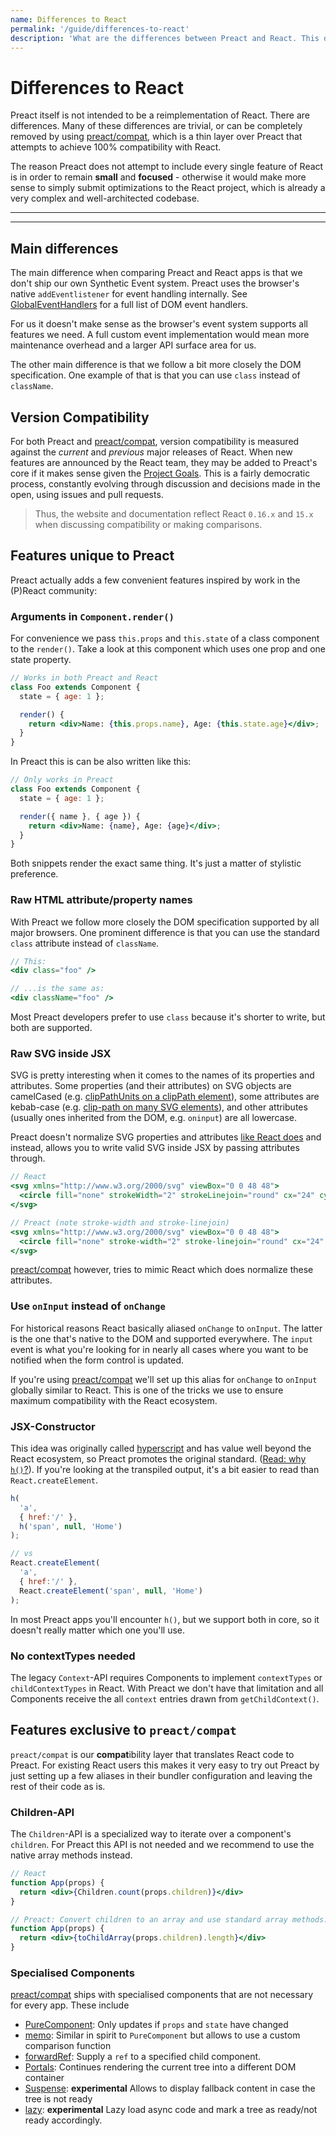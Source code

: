 ```yaml
---
name: Differences to React
permalink: '/guide/differences-to-react'
description: 'What are the differences between Preact and React. This document describes them in detail'
---
```


# Differences to React

Preact itself is not intended to be a reimplementation of React. There are differences. Many of these differences are trivial, or can be completely removed by using [preact/compat], which is a thin layer over Preact that attempts to achieve 100% compatibility with React.

The reason Preact does not attempt to include every single feature of React is in order to remain **small** and **focused** - otherwise it would make more sense to simply submit optimizations to the React project, which is already a very complex and well-architected codebase.

---

<toc></toc>

---

## Main differences

The main difference when comparing Preact and React apps is that we don't ship our own Synthetic Event system. Preact uses the browser's native `addEventlistener` for event handling internally. See [GlobalEventHandlers] for a full list of DOM event handlers.

For us it doesn't make sense as the browser's event system supports all features we need. A full custom event implementation would mean more maintenance overhead and a larger API surface area for us.

The other main difference is that we follow a bit more closely the DOM specification. One example of that is that you can use `class` instead of `className`.

## Version Compatibility

For both Preact and [preact/compat], version compatibility is measured against the _current_ and _previous_ major releases of React. When new features are announced by the React team, they may be added to Preact's core if it makes sense given the [Project Goals]. This is a fairly democratic process, constantly evolving through discussion and decisions made in the open, using issues and pull requests.

> Thus, the website and documentation reflect React `0.16.x` and `15.x` when discussing compatibility or making comparisons.

## Features unique to Preact

Preact actually adds a few convenient features inspired by work in the (P)React community:

### Arguments in `Component.render()`

For convenience we pass `this.props` and `this.state` of a class component to the `render()`. Take a look at this component which uses one prop and one state property.

```jsx
// Works in both Preact and React
class Foo extends Component {
  state = { age: 1 };

  render() {
    return <div>Name: {this.props.name}, Age: {this.state.age}</div>;
  }
}
```

In Preact this is can be also written like this:

```jsx
// Only works in Preact
class Foo extends Component {
  state = { age: 1 };

  render({ name }, { age }) {
    return <div>Name: {name}, Age: {age}</div>;
  }
}
```

Both snippets render the exact same thing. It's just a matter of stylistic preference.

### Raw HTML attribute/property names

With Preact we follow more closely the DOM specification supported by all major browsers. One prominent difference is that you can use the
standard `class` attribute instead of `className`.

```jsx
// This:
<div class="foo" />

// ...is the same as:
<div className="foo" />
```

Most Preact developers prefer to use `class` because it's shorter to write, but both are supported.

### Raw SVG inside JSX

SVG is pretty interesting when it comes to the names of its properties and attributes. Some properties (and their attributes) on SVG objects are camelCased (e.g. [clipPathUnits on a clipPath element](https://developer.mozilla.org/en-US/docs/Web/SVG/Element/clipPath#Attributes)), some attributes are kebab-case (e.g. [clip-path on many SVG elements](https://developer.mozilla.org/en-US/docs/Web/SVG/Attribute/Presentation)), and other attributes (usually ones inherited from the DOM, e.g. `oninput`) are all lowercase.

Preact doesn't normalize SVG properties and attributes [like React does]((https://github.com/facebook/react/pull/6243)) and instead, allows you to write valid SVG inside JSX by passing attributes through.

```jsx
// React
<svg xmlns="http://www.w3.org/2000/svg" viewBox="0 0 48 48">
  <circle fill="none" strokeWidth="2" strokeLinejoin="round" cx="24" cy="24" r="20" />
</svg>

// Preact (note stroke-width and stroke-linejoin)
<svg xmlns="http://www.w3.org/2000/svg" viewBox="0 0 48 48">
  <circle fill="none" stroke-width="2" stroke-linejoin="round" cx="24" cy="24" r="20" />
</svg>
```

[preact/compat] however, tries to mimic React which does normalize these attributes.

### Use `onInput` instead of `onChange`

For historical reasons React basically aliased `onChange` to `onInput`. The latter is the one that's native to the DOM and supported everywhere. The `input` event is what you're looking for in nearly all cases where you want to be notified when the form control is updated.

If you're using [preact/compat] we'll set up this alias for `onChange` to `onInput` globally similar to React. This is one of the tricks we use to ensure maximum compatibility with the React ecosystem.

### JSX-Constructor

This idea was originally called [hyperscript] and has value well beyond the React ecosystem, so Preact promotes the original standard. ([Read: why `h()`?](http://jasonformat.com/wtf-is-jsx)). If you're looking at the transpiled output, it's a bit easier to read than `React.createElement`.

```js
h(
  'a',
  { href:'/' },
  h('span', null, 'Home')
);

// vs
React.createElement(
  'a',
  { href:'/' },
  React.createElement('span', null, 'Home')
);
```

In most Preact apps you'll encounter `h()`, but we support both in core, so it doesn't really matter which one you'll use.

### No contextTypes needed

The legacy `Context`-API requires Components to implement `contextTypes` or `childContextTypes` in React. With Preact we don't have that limitation and all Components receive the all `context` entries drawn from `getChildContext()`.

## Features exclusive to `preact/compat`

`preact/compat` is our **compat**ibility layer that translates React code to Preact. For existing React users this makes it very easy to try out Preact by just setting up a few aliases in their bundler configuration and leaving the rest of their code as is.

### Children-API

The `Children`-API is a specialized way to iterate over a component's `children`. For Preact this API is not needed and we recommend to use the native array methods instead.

```jsx
// React
function App(props) {
  return <div>{Children.count(props.children)}</div>
}

// Preact: Convert children to an array and use standard array methods.
function App(props) {
  return <div>{toChildArray(props.children).length}</div>
}
```

### Specialised Components

[preact/compat] ships with specialised components that are not necessary for every app. These include

- [PureComponent](/guide/v10/switching-to-preact#purecomponent): Only updates if `props` and `state` have changed
- [memo](/guide/v10/switching-to-preact#memo): Similar in spirit to `PureComponent` but allows to use a custom comparison function
- [forwardRef](/guide/v10/switching-to-preact#forwardRef): Supply a `ref` to a specified child component.
- [Portals](/guide/v10/switching-to-preact#portals): Continues rendering the current tree into a different DOM container
- [Suspense](/guide/v10/switching-to-preact#suspense): **experimental** Allows to display fallback content in case the tree is not ready
- [lazy](/guide/v10/switching-to-preact#suspense): **experimental** Lazy load async code and mark a tree as ready/not ready accordingly.

[Project Goals]: /about/project-goals
[hyperscript]: https://github.com/dominictarr/hyperscript
[preact/compat]: /guide/v10/switching-to-preact
[GlobalEventHandlers]: https://developer.mozilla.org/en-US/docs/Web/API/GlobalEventHandlers
